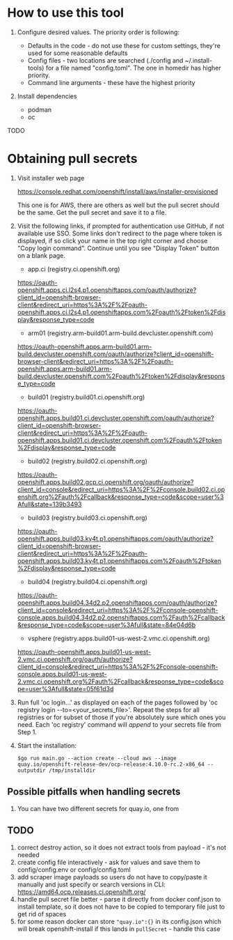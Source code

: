 # How to use this tool

1. Configure desired values. The priority order is following:
   * Defaults in the code - do not use these for custom settings, they're used for some reasonable defaults
   * Config files - two locations are searched (./config and ~/.install-tools) for a file named "config.toml". The one in homedir has higher priority.
   * Command line arguments - these have the highest priority


2. Install dependencies 
   * podman
   * oc

TODO

# Obtaining pull secrets

1. Visit installer web page

    https://console.redhat.com/openshift/install/aws/installer-provisioned

    This one is for AWS, there are others as well but the pull secret should be the same. Get the pull secret and save it to a file.

2. Visit the following links, if prompted for authentication use GitHub, if not available use SSO. Some links don't redirect to the page where token is displayed, if so click your name in the top right corner and choose "Copy login command". Continue until you see "Display Token" button on a blank page.

      * app.ci (registry.ci.openshift.org)
      
      https://oauth-openshift.apps.ci.l2s4.p1.openshiftapps.com/oauth/authorize?client_id=openshift-browser-client&redirect_uri=https%3A%2F%2Foauth-openshift.apps.ci.l2s4.p1.openshiftapps.com%2Foauth%2Ftoken%2Fdisplay&response_type=code
   
      * arm01 (registry.arm-build01.arm-build.devcluster.openshift.com)
      
      https://oauth-openshift.apps.arm-build01.arm-build.devcluster.openshift.com/oauth/authorize?client_id=openshift-browser-client&redirect_uri=https%3A%2F%2Foauth-openshift.apps.arm-build01.arm-build.devcluster.openshift.com%2Foauth%2Ftoken%2Fdisplay&response_type=code

      * build01 (registry.build01.ci.openshift.org)
      
      https://oauth-openshift.apps.build01.ci.devcluster.openshift.com/oauth/authorize?client_id=openshift-browser-client&redirect_uri=https%3A%2F%2Foauth-openshift.apps.build01.ci.devcluster.openshift.com%2Foauth%2Ftoken%2Fdisplay&response_type=code

      * build02 (registry.build02.ci.openshift.org)
      
      https://oauth-openshift.apps.build02.gcp.ci.openshift.org/oauth/authorize?client_id=console&redirect_uri=https%3A%2F%2Fconsole.build02.ci.openshift.org%2Fauth%2Fcallback&response_type=code&scope=user%3Afull&state=139b3493

      * build03 (registry.build03.ci.openshift.org)
      
      https://oauth-openshift.apps.build03.ky4t.p1.openshiftapps.com/oauth/authorize?client_id=openshift-browser-client&redirect_uri=https%3A%2F%2Foauth-openshift.apps.build03.ky4t.p1.openshiftapps.com%2Foauth%2Ftoken%2Fdisplay&response_type=code

      * build04 (registry.build04.ci.openshift.org)
      
      https://oauth-openshift.apps.build04.34d2.p2.openshiftapps.com/oauth/authorize?client_id=console&redirect_uri=https%3A%2F%2Fconsole-openshift-console.apps.build04.34d2.p2.openshiftapps.com%2Fauth%2Fcallback&response_type=code&scope=user%3Afull&state=84e04d6b

      * vsphere (registry.apps.build01-us-west-2.vmc.ci.openshift.org)
      
      https://oauth-openshift.apps.build01-us-west-2.vmc.ci.openshift.org/oauth/authorize?client_id=console&redirect_uri=https%3A%2F%2Fconsole-openshift-console.apps.build01-us-west-2.vmc.ci.openshift.org%2Fauth%2Fcallback&response_type=code&scope=user%3Afull&state=05f61d3d
   
3. Run full 'oc login...' as displayed on each of the pages followed by 'oc 
   registry 
   login 
   --to=<your_secrets_file>'. Repeat the steps for all registries or for subset of those if you're absolutely sure which ones you need. Each 'oc registry' command will *append* to your secrets file from Step 1.

4. Start the installation:
  
    ```$go run main.go --action create --cloud aws --image quay.io/openshift-release-dev/ocp-release:4.10.0-rc.2-x86_64 --outputdir /tmp/installdir```

## Possible pitfalls when handling secrets

1. You can have two different secrets for quay.io, one from 

## TODO

1) correct destroy action, so it does not extract tools from payload - it's not needed
2) create config file interactively - ask for values and save them to config/config.env or config/config.toml
3) add scraper image payloads so users do not have to copy/paste it manually and just specify or search versions in CLI: https://amd64.ocp.releases.ci.openshift.org/
4) handle pull secret file better - parse it directly from docker conf.json to install template, so it does not have to be copied to temporary file just to get rid of spaces
5) for some reason docker can store `"quay.io":{}` in its config.json which will break openshift-install if this lands in `pullSecret` - handle this case
